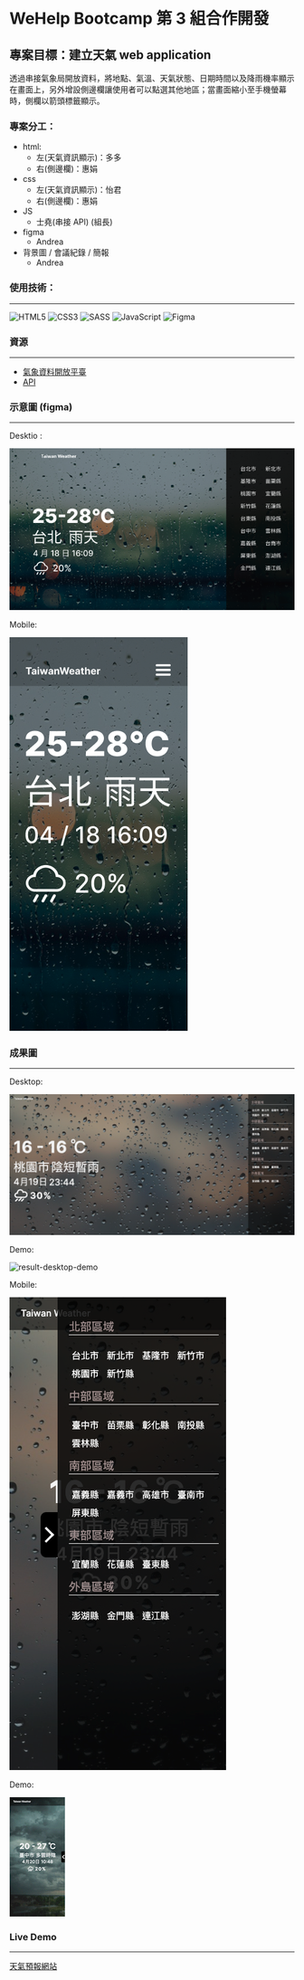 # WeHelp Bootcamp 第 3 組合作開發

## 專案目標：建立天氣 web application

透過串接氣象局開放資料，將地點、氣溫、天氣狀態、日期時間以及降雨機率顯示在畫面上，另外增設側邊欄讓使用者可以點選其他地區；當畫面縮小至手機螢幕時，側欄以箭頭標籤顯示。

### 專案分工：

- html:
  - 左(天氣資訊顯示)：多多
  - 右(側邊欄)：惠娟
- css
  - 左(天氣資訊顯示)：怡君
  - 右(側邊欄)：惠娟
- JS
  - 士堯(串接 API) (組長)
- figma
  - Andrea
- 背景圖 / 會議紀錄 / 簡報
  - Andrea

### 使用技術：

---

![HTML5](https://img.shields.io/badge/html5-%23E34F26.svg?style=for-the-badge&logo=html5&logoColor=white) ![CSS3](https://img.shields.io/badge/css3-%231572B6.svg?style=for-the-badge&logo=css3&logoColor=white) ![SASS](https://img.shields.io/badge/SASS-hotpink.svg?style=for-the-badge&logo=SASS&logoColor=white) ![JavaScript](https://img.shields.io/badge/javascript-%23323330.svg?style=for-the-badge&logo=javascript&logoColor=%23F7DF1E) ![Figma](https://img.shields.io/badge/figma-%23F24E1E.svg?style=for-the-badge&logo=figma&logoColor=white)

### 資源

---

- [氣象資料開放平臺](https://opendata.cwb.gov.tw/index)
- [API](https://opendata.cwb.gov.tw/dist/opendata-swagger.html)

### 示意圖 (figma)

---

Desktio :

![desktop](docs/desktop.png)

Mobile:

![mobile](docs/mobile.png)

### 成果圖

---

Desktop:

![result-desktop](docs/result-desktop.png)

Demo:

![result-desktop-demo](docs/result-desktop-demo.gif)

Mobile:

![result-mobile](docs/result-mobile.png)

Demo:

![result-mobile-demo](docs/result-mobile-demo.gif)

### Live Demo

---

[天氣預報網站](https://sholn.github.io/wehelp_group3/html/index.html)
